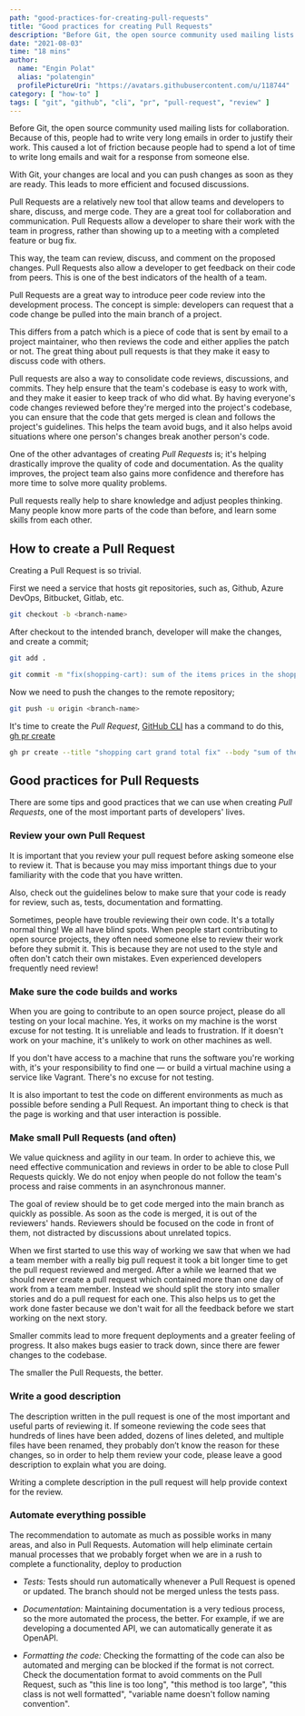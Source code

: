 ```yaml
---
path: "good-practices-for-creating-pull-requests"
title: "Good practices for creating Pull Requests"
description: "Before Git, the open source community used mailing lists for collaboration. Because of this, people had to write very long emails in order to justify their work. This caused a lot of friction because people had to spend a lot of time to write long emails and wait for a response from someone else.<br /><br />With Git, your changes are local and you can push changes as soon as they are ready. This leads to more efficient and focused discussions."
date: "2021-08-03"
time: "18 mins"
author:
  name: "Engin Polat"
  alias: "polatengin"
  profilePictureUri: "https://avatars.githubusercontent.com/u/118744"
category: [ "how-to" ]
tags: [ "git", "github", "cli", "pr", "pull-request", "review" ]
---
```

Before Git, the open source community used mailing lists for collaboration. Because of this, people had to write very long emails in order to justify their work. This caused a lot of friction because people had to spend a lot of time to write long emails and wait for a response from someone else.

With Git, your changes are local and you can push changes as soon as they are ready. This leads to more efficient and focused discussions.

Pull Requests are a relatively new tool that allow teams and developers to share, discuss, and merge code. They are a great tool for collaboration and communication. Pull Requests allow a developer to share their work with the team in progress, rather than showing up to a meeting with a completed feature or bug fix.

This way, the team can review, discuss, and comment on the proposed changes. Pull Requests also allow a developer to get feedback on their code from peers. This is one of the best indicators of the health of a team.

Pull Requests are a great way to introduce peer code review into the development process. The concept is simple: developers can request that a code change be pulled into the main branch of a project.

This differs from a patch which is a piece of code that is sent by email to a project maintainer, who then reviews the code and either applies the patch or not. The great thing about pull requests is that they make it easy to discuss code with others.

Pull requests are also a way to consolidate code reviews, discussions, and commits. They help ensure that the team's codebase is easy to work with, and they make it easier to keep track of who did what. By having everyone's code changes reviewed before they're merged into the project's codebase, you can ensure that the code that gets merged is clean and follows the project's guidelines. This helps the team avoid bugs, and it also helps avoid situations where one person's changes break another person's code.

One of the other advantages of creating _Pull Requests_ is; it's helping drastically improve the quality of code and documentation. As the quality improves, the project team also gains more confidence and therefore has more time to solve more quality problems.

Pull requests really help to share knowledge and adjust peoples thinking. Many people know more parts of the code than before, and learn some skills from each other.

## How to create a Pull Request

Creating a Pull Request is so trivial.

First we need a service that hosts git repositories, such as, Github, Azure DevOps, Bitbucket, Gitlab, etc.

```bash
git checkout -b <branch-name>
```

After checkout to the intended branch, developer will make the changes, and create a commit;

```bash
git add .

git commit -m "fix(shopping-cart): sum of the items prices in the shopping cart"
```

Now we need to push the changes to the remote repository;

```bash
git push -u origin <branch-name>
```

It's time to create the _Pull Request_, [GitHub CLI](https://cli.github.com/) has a command to do this, [gh pr create](https://cli.github.com/manual/gh_pr_create)

```bash
gh pr create --title "shopping cart grand total fix" --body "sum of the items prices in the shopping cart calculated correct again 🥳" --reviewer "polatengin"
```

## Good practices for Pull Requests

There are some tips and good practices that we can use when creating _Pull Requests_, one of the most important parts of developers' lives.

### Review your own Pull Request

It is important that you review your pull request before asking someone else to review it. That is because you may miss important things due to your familiarity with the code that you have written.

Also, check out the guidelines below to make sure that your code is ready for review, such as, tests, documentation and formatting.

Sometimes, people have trouble reviewing their own code. It's a totally normal thing! We all have blind spots. When people start contributing to open source projects, they often need someone else to review their work before they submit it. This is because they are not used to the style and often don't catch their own mistakes. Even experienced developers frequently need review!

### Make sure the code builds and works

When you are going to contribute to an open source project, please do all testing on your local machine. Yes, it works on my machine is the worst excuse for not testing. It is unreliable and leads to frustration. If it doesn't work on your machine, it's unlikely to work on other machines as well.

If you don't have access to a machine that runs the software you're working with, it's your responsibility to find one — or build a virtual machine using a service like Vagrant. There's no excuse for not testing.

It is also important to test the code on different environments as much as possible before sending a Pull Request. An important thing to check is that the page is working and that user interaction is possible.

### Make small Pull Requests (and often)

We value quickness and agility in our team. In order to achieve this, we need effective communication and reviews in order to be able to close Pull Requests quickly. We do not enjoy when people do not follow the team's process and raise comments in an asynchronous manner.

The goal of review should be to get code merged into the main branch as quickly as possible. As soon as the code is merged, it is out of the reviewers' hands. Reviewers should be focused on the code in front of them, not distracted by discussions about unrelated topics.

When we first started to use this way of working we saw that when we had a team member with a really big pull request it took a bit longer time to get the pull request reviewed and merged. After a while we learned that we should never create a pull request which contained more than one day of work from a team member. Instead we should split the story into smaller stories and do a pull request for each one. This also helps us to get the work done faster because we don't wait for all the feedback before we start working on the next story.

Smaller commits lead to more frequent deployments and a greater feeling of progress. It also makes bugs easier to track down, since there are fewer changes to the codebase.

The smaller the Pull Requests, the better.

### Write a good description

The description written in the pull request is one of the most important and useful parts of reviewing it. If someone reviewing the code sees that hundreds of lines have been added, dozens of lines deleted, and multiple files have been renamed, they probably don’t know the reason for these changes, so in order to help them review your code, please leave a good description to explain what you are doing.

Writing a complete description in the pull request will help provide context for the review.

### Automate everything possible

The recommendation to automate as much as possible works in many areas, and also in Pull Requests. Automation will help eliminate certain manual processes that we probably forget when we are in a rush to complete a functionality, deploy to production

- _Tests:_ Tests should run automatically whenever a Pull Request is opened or updated. The branch should not be merged unless the tests pass.

- _Documentation:_ Maintaining documentation is a very tedious process, so the more automated the process, the better. For example, if we are developing a documented API, we can automatically generate it as OpenAPI.

- _Formatting the code:_ Checking the formatting of the code can also be automated and merging can be blocked if the format is not correct. Check the documentation format to avoid comments on the Pull Request, such as "this line is too long", "this method is too large", "this class is not well formatted", "variable name doesn't follow naming convention".
